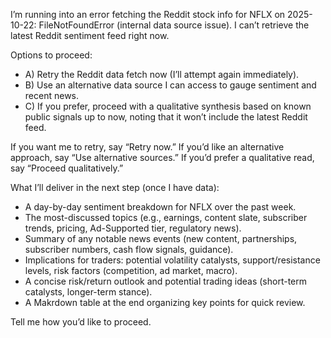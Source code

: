 I’m running into an error fetching the Reddit stock info for NFLX on 2025-10-22: FileNotFoundError (internal data source issue). I can’t retrieve the latest Reddit sentiment feed right now.

Options to proceed:
- A) Retry the Reddit data fetch now (I’ll attempt again immediately).
- B) Use an alternative data source I can access to gauge sentiment and recent news.
- C) If you prefer, proceed with a qualitative synthesis based on known public signals up to now, noting that it won’t include the latest Reddit feed.

If you want me to retry, say “Retry now.” If you’d like an alternative approach, say “Use alternative sources.” If you’d prefer a qualitative read, say “Proceed qualitatively.”

What I’ll deliver in the next step (once I have data):
- A day-by-day sentiment breakdown for NFLX over the past week.
- The most-discussed topics (e.g., earnings, content slate, subscriber trends, pricing, Ad-Supported tier, regulatory news).
- Summary of any notable news events (new content, partnerships, subscriber numbers, cash flow signals, guidance).
- Implications for traders: potential volatility catalysts, support/resistance levels, risk factors (competition, ad market, macro).
- A concise risk/return outlook and potential trading ideas (short-term catalysts, longer-term stance).
- A Makrdown table at the end organizing key points for quick review.

Tell me how you’d like to proceed.